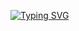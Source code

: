 [![Typing SVG](https://readme-typing-svg.demolab.com?font=Exo+2&weight=900&pause=1000&color=554EF7&width=435&lines=Salve+mano%2C+de+boas%3F)](https://git.io/typing-svg)

